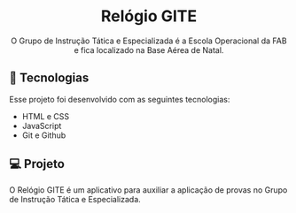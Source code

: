 <h1 align="center"> Relógio GITE </h1>

<p align="center">
O Grupo de Instrução Tática e Especializada é a Escola Operacional da FAB e fica localizado na Base Aérea de Natal.  <br/>
</p>

## 🚀 Tecnologias

Esse projeto foi desenvolvido com as seguintes tecnologias:

- HTML e CSS
- JavaScript
- Git e Github

## 💻 Projeto

O Relógio GITE é um aplicativo para auxiliar a aplicação de provas no Grupo de Instrução Tática e Especializada.
